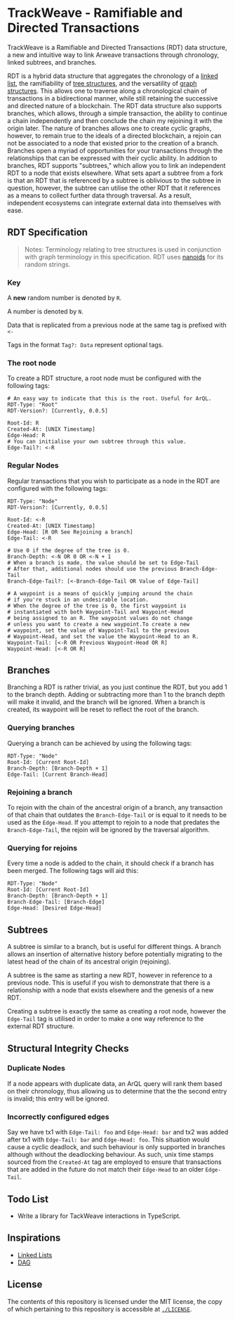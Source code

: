 # TrackWeave - Ramifiable and Directed Transactions

TrackWeave is a Ramifiable and Directed Transactions (RDT) data structure,
a new and intuitive way to link Arweave transactions through chronology,
linked subtrees, and branches.

RDT is a hybrid data structure that aggregates the chronology of a
[linked list](https://en.wikipedia.org/wiki/Linked_list),
the ramifiability of
[tree structures](<https://en.wikipedia.org/wiki/Tree_(data_structure)>),
and the versatility of
[graph structures](<https://en.wikipedia.org/wiki/Graph_(data_structure)>).
This allows one to traverse along a chronological chain of transactions in a
bidirectional manner, while still retaining the successive and directed nature
of a blockchain. The RDT data structure also supports branches, which allows,
through a simple transaction, the ability to continue a chain independently
and then conclude the chain my rejoining it with the origin later. The nature
of branches allows one to create cyclic graphs, however, to remain true to the
ideals of a directed blockchain, a rejoin can not be associated to a node that
existed prior to the creation of a branch. Branches open a myriad of
opportunities for your transactions through the relationships that can be
expressed with their cyclic ability. In addition to branches, RDT supports 
"subtrees," which allow you to link an independent RDT to a node that exists
elsewhere. What sets apart a subtree from a fork is that an RDT that is referenced
by a subtree is oblivious to the subtree in question, however, the subtree can
utilise the other RDT that it references as a means to collect further data
through traversal. As a result, independent ecosystems can integrate external
data into themselves with ease.

## RDT Specification

> Notes:
> Terminology relating to tree structures is used in conjunction with graph
> terminology in this specification.
> RDT uses [nanoids](https://github.com/ai/nanoid) for its random strings.

### Key

A **new** random number is denoted by `R`.

A number is denoted by `N`.

Data that is replicated from a previous node at the same tag is
prefixed with `<-`

Tags in the format `Tag?: Data` represent optional tags.

### The root node

To create a RDT structure, a root node must be configured with
the following tags:

```
# An easy way to indicate that this is the root. Useful for ArQL.
RDT-Type: "Root"
RDT-Version?: [Currently, 0.0.5]

Root-Id: R
Created-At: [UNIX Timestamp]
Edge-Head: R
# You can initialise your own subtree through this value.
Edge-Tail?: <-R
```

### Regular Nodes

Regular transactions that you wish to participate as a node in the RDT
are configured with the following tags:

```
RDT-Type: "Node"
RDT-Version?: [Currently, 0.0.5]

Root-Id: <-R
Created-At: [UNIX Timestamp]
Edge-Head: [R OR See Rejoining a branch]
Edge-Tail: <-R

# Use 0 if the degree of the tree is 0.
Branch-Depth: <-N OR 0 OR <-N + 1
# When a branch is made, the value should be set to Edge-Tail
# After that, additional nodes should use the previous Branch-Edge-Tail
Branch-Edge-Tail?: [<-Branch-Edge-Tail OR Value of Edge-Tail]

# A waypoint is a means of quickly jumping around the chain
# if you're stuck in an undesirable location.
# When the degree of the tree is 0, the first waypoint is
# instantiated with both Waypoint-Tail and Waypoint-Head
# being assigned to an R. The waypoint values do not change
# unless you want to create a new waypoint.To create a new
# waypoint, set the value of Waypoint-Tail to the previous
# Waypoint-Head, and set the value the Waypoint-Head to an R.
Waypoint-Tail: [<-R OR Previous Waypoint-Head OR R]
Waypoint-Head: [<-R OR R]
```

## Branches

Branching a RDT is rather trivial, as you just continue the RDT, but you add
1 to the branch depth. Adding or subtracting more than 1 to the branch depth
will make it invalid, and the branch will be ignored. When a branch is created,
its waypoint will be reset to reflect the root of the branch.

### Querying branches

Querying a branch can be achieved by using the following tags:

```
RDT-Type: "Node"
Root-Id: [Current Root-Id]
Branch-Depth: [Branch-Depth + 1]
Edge-Tail: [Current Branch-Head]
```

### Rejoining a branch

To rejoin with the chain of the ancestral origin of a branch, any transaction of
that chain that outdates the `Branch-Edge-Tail` or is equal to it needs to be
used as the `Edge-Head`. If you attempt to rejoin to a node that predates the
`Branch-Edge-Tail`, the rejoin will be ignored by the traversal algorithm.

### Querying for rejoins

Every time a node is added to the chain, it should check if a branch has been
merged. The following tags will aid this:

```
RDT-Type: "Node"
Root-Id: [Current Root-Id]
Branch-Depth: [Branch-Depth + 1]
Branch-Edge-Tail: [Branch-Edge]
Edge-Head: [Desired Edge-Head]
```

## Subtrees

A subtree is similar to a branch, but is useful for different things. A branch
allows an insertion of alternative history before potentially migrating to the
latest head of the chain of its ancestral origin (rejoining).

A subtree is the same as starting a new RDT, however in reference to a previous
node. This is useful if you wish to demonstrate that there is a relationship
with a node that exists elsewhere and the genesis of a new RDT.

Creating a subtree is exactly the same as creating a root node, however the
`Edge-Tail` tag is utilised in order to make a one way reference to the
external RDT structure.

## Structural Integrity Checks

### Duplicate Nodes

If a node appears with duplicate data, an ArQL query will rank them based on
their chronology, thus allowing us to determine that the the second entry is
invalid; this entry will be ignored.

### Incorrectly configured edges

Say we have tx1 with `Edge-Tail: foo` and `Edge-Head: bar` and tx2 was added
after tx1 with `Edge-Tail: bar` and `Edge-Head: foo`. This situation would
cause a cyclic deadlock, and such behaviour is only supported in branches
although without the deadlocking behaviour. As such, unix time stamps sourced
from the `Created-At` tag are employed to ensure that transactions that are added in
the future do not match their `Edge-Head` to an older `Edge-Tail`.

## Todo List

- Write a library for TackWeave interactions in TypeScript.

## Inspirations

- [Linked Lists](https://en.wikipedia.org/wiki/Linked_list)
- [DAG](https://en.wikipedia.org/wiki/Directed_acyclic_graph)

## License

The contents of this repository is licensed under the MIT license,
the copy of which pertaining to this repository is accessible at
[`./LICENSE`](./LICENSE).
